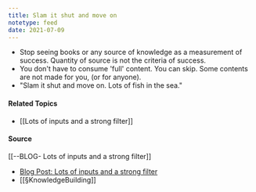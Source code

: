 ```yaml
---
title: Slam it shut and move on
notetype: feed
date: 2021-07-09
---
```


- Stop seeing books or any source of knowledge as a measurement of success. Quantity of source is not the criteria of success.
- You don't have to consume 'full' content. You can skip. Some contents are not made for you, (or for anyone). 
- "Slam it shut and move on. Lots of fish in the sea."
	
#### Related Topics
- [[Lots of inputs and a strong filter]]

#### Source
 [[--BLOG- Lots of inputs and a strong filter]]
- [Blog Post: Lots of inputs and a strong filter](https://www.collaborativefund.com/blog/how-to-read-lots-of-inputs-and-a-strong-filter/)
- [[§KnowledgeBuilding]]